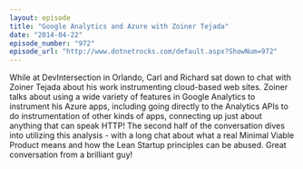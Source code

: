 ```yaml
---
layout: episode
title: "Google Analytics and Azure with Zoiner Tejada"
date: "2014-04-22"
episode_number: "972"
episode_url: "http://www.dotnetrocks.com/default.aspx?ShowNum=972"
---
```


While at DevIntersection in Orlando, Carl and Richard sat down to chat with Zoiner Tejada about his work instrumenting cloud-based web sites. Zoiner talks about using a wide variety of features in Google Analytics to instrument his Azure apps, including going directly to the Analytics APIs to do instrumentation of other kinds of apps, connecting up just about anything that can speak HTTP! The second half of the conversation dives into utilizing this analysis - with a long chat about what a real Minimal Viable Product means and how the Lean Startup principles can be abused. Great conversation from a brilliant guy!

